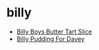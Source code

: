 # billy

 * [Billy Boys Butter Tart Slice](index/b/billy-boys-butter-tart-slice.json)
 * [Billy Pudding For Davey](index/b/billy-pudding-for-davey.json)
